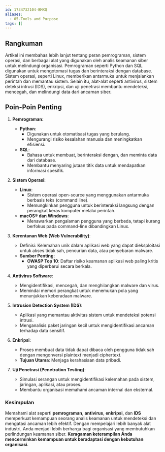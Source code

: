 ```yaml
---
id: 1734732104-BMXQ
aliases:
  - 05-Tools and Purpose
tags: []
---
```


## Rangkuman

Artikel ini membahas lebih lanjut tentang peran pemrograman, sistem operasi, dan berbagai alat yang digunakan oleh analis keamanan siber untuk melindungi organisasi. Pemrograman seperti Python dan SQL digunakan untuk mengotomasi tugas dan berinteraksi dengan database. Sistem operasi, seperti Linux, memberikan antarmuka untuk menjalankan perintah dan memantau sistem. Selain itu, alat-alat seperti antivirus, sistem deteksi intrusi (IDS), enkripsi, dan uji penetrasi membantu mendeteksi, mencegah, dan melindungi data dari ancaman siber.

## Poin-Poin Penting

1. **Pemrograman**:

   - **Python**:
     - Digunakan untuk otomatisasi tugas yang berulang.
     - Mengurangi risiko kesalahan manusia dan meningkatkan efisiensi.
   - **SQL**:
     - Bahasa untuk membuat, berinteraksi dengan, dan meminta data dari database.
     - Membantu menyaring jutaan titik data untuk mendapatkan informasi spesifik.

2. **Sistem Operasi**:

   - **Linux**:
     - Sistem operasi open-source yang menggunakan antarmuka berbasis teks (command line).
     - Memungkinkan pengguna untuk berinteraksi langsung dengan perangkat keras komputer melalui perintah.
   - **macOS® dan Windows**:
     - Menawarkan pengalaman pengguna yang berbeda, tetapi kurang berfokus pada command-line dibandingkan Linux.

3. **Kerentanan Web (Web Vulnerability)**:

   - Definisi: Kelemahan unik dalam aplikasi web yang dapat dieksploitasi untuk akses tidak sah, pencurian data, atau penyebaran malware.
   - **Sumber Penting**:
     - **OWASP Top 10**: Daftar risiko keamanan aplikasi web paling kritis yang diperbarui secara berkala.

4. **Antivirus Software**:

   - Mengidentifikasi, mencegah, dan menghilangkan malware dan virus.
   - Memindai memori perangkat untuk menemukan pola yang menunjukkan keberadaan malware.

5. **Intrusion Detection System (IDS)**:

   - Aplikasi yang memantau aktivitas sistem untuk mendeteksi potensi intrusi.
   - Menganalisis paket jaringan kecil untuk mengidentifikasi ancaman terhadap data sensitif.

6. **Enkripsi**:

   - Proses membuat data tidak dapat dibaca oleh pengguna tidak sah dengan mengonversi plaintext menjadi ciphertext.
   - **Tujuan Utama**: Menjaga kerahasiaan data pribadi.

7. **Uji Penetrasi (Penetration Testing)**:
   - Simulasi serangan untuk mengidentifikasi kelemahan pada sistem, jaringan, aplikasi, atau proses.
   - Membantu organisasi memahami ancaman internal dan eksternal.

### Kesimpulan

Memahami alat seperti **pemrograman**, **antivirus**, **enkripsi**, dan **IDS** memperkuat kemampuan seorang analis keamanan untuk mendeteksi dan mengatasi ancaman lebih efektif. Dengan mempelajari lebih banyak alat industri, Anda menjadi lebih berharga bagi organisasi yang membutuhkan perlindungan keamanan siber. **Keragaman keterampilan Anda mencerminkan kemampuan untuk beradaptasi dengan kebutuhan organisasi.**
